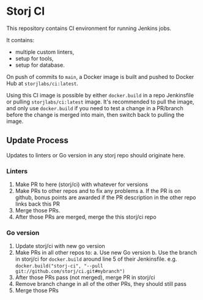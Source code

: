 # Storj CI

This repository contains CI environment for running Jenkins jobs.

It contains:
* multiple custom linters,
* setup for tools,
* setup for database.

On push of commits to `main`, a Docker image is built and pushed to Docker Hub
at `storjlabs/ci:latest`.

Using this CI image is possible by either `docker.build` in a repo Jenkinsfile
or pulling `storjlabs/ci:latest` image. It's recommended to pull the image, and
only use `docker.build` if you need to test a change in a PR/branch before the
change is merged into main, then switch back to pulling the image.

## Update Process
Updates to linters or Go version in any storj repo should originate here.

### Linters
1. Make PR to here (storj/ci) with whatever for versions
2. Make PRs to other repos and to fix any problems
   a. If the PR is on github, bonus points are awarded if the PR description in the other repo links back this PR
3. Merge those PRs.
4. After those PRs are merged, merge the this storj/ci repo

### Go version
1. Update storj/ci with new go version
2. Make PRs in all other repos to:
   a. Use new Go version
   b. Use the branch in storj/ci for `docker.build` around line 5 of their Jenkinsfile.
      e.g. `docker.build("storj-ci", "--pull git://github.com/storj/ci.git#mybranch")`
3. After those PRs pass (not merged), merge PR in storj/ci
4. Remove branch change in all of the other PRs, they should still pass
5. Merge those PRs

